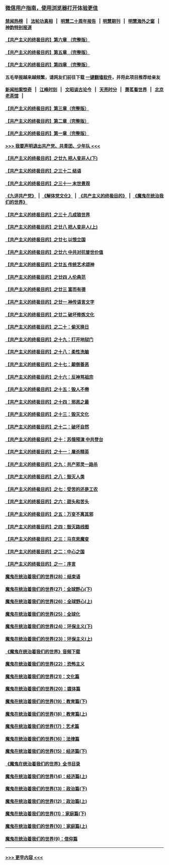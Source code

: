 ### [微信用户指南，使用浏览器打开体验更佳](https://github.com/gfw-breaker/banned-news1/blob/master/indexes/wechat-guide.md?t=0)
#### [禁闻热榜](热点新闻.md?t=0)  &nbsp;&nbsp;|&nbsp;&nbsp; [法轮功真相](https://github.com/gfw-breaker/truth/blob/master/README.md?t=0) &nbsp;&nbsp;|&nbsp;&nbsp; [明慧二十周年报告](https://github.com/gfw-breaker/mh-reports/blob/master/README.md?t=0) &nbsp;&nbsp;|&nbsp;&nbsp;[明慧期刊](https://github.com/gfw-breaker/mh-qikan) &nbsp;&nbsp;|&nbsp;&nbsp; [明慧海外之窗](https://github.com/gfw-breaker/mh-news/blob/master/README.md?t=0) &nbsp;&nbsp;|&nbsp;&nbsp; [神韵特别报道](https://github.com/gfw-breaker/mh-news/blob/master/shenyun.md?t=0)
#### [【共产主义的终极目的】第六章 （完整版）](../pages/nsc422/n11428913.md?t=02160511) 
#### [【共产主义的终极目的】第五章 （完整版）](../pages/nsc422/n11428912.md?t=02160511) 
#### [【共产主义的终极目的】第四章 （完整版）](../pages/nsc422/n11428907.md?t=02160511) 
#### 五毛举报越来越频繁，请网友们前往下载 [一键翻墙软件](https://github.com/gfw-breaker/ssr-accounts)，并将此项目推荐给亲友
#### [新闻拍案惊奇](https://github.com/gfw-breaker/banned-news1/blob/master/pages/link4.md) &nbsp;&nbsp;|&nbsp;&nbsp; [江峰时刻](https://github.com/gfw-breaker/banned-news1/blob/master/pages/link4.md) &nbsp;&nbsp;|&nbsp;&nbsp; [文昭谈古论今](https://github.com/gfw-breaker/banned-news1/blob/master/pages/link4.md) &nbsp;&nbsp;|&nbsp;&nbsp; [天亮时分](https://github.com/gfw-breaker/banned-news1/blob/master/pages/link4.md) &nbsp;&nbsp;|&nbsp;&nbsp; [萧茗看世界](https://github.com/gfw-breaker/banned-news1/blob/master/pages/link4.md) &nbsp;&nbsp;|&nbsp;&nbsp; [北京老茶馆](https://github.com/gfw-breaker/banned-news1/blob/master/pages/link4.md) &nbsp;&nbsp;|&nbsp;&nbsp; 
#### [【共产主义的终极目的】第三章（完整版）](../pages/nsc422/n11428848.md?t=02160511) 
#### [【共产主义的终极目的】第二章（完整版）](../pages/nsc422/n11428831.md?t=02160511) 
#### [【共产主义的终极目的】第一章（完整版）](../pages/nsc422/n11417651.md?t=02160511) 
#### [>>> 我要声明退出共产党、共青团、少年队 <<<](https://github.com/begood0513/goodnews/blob/master/quit/letter.md) 
#### [【共产主义的终极目的】之廿九 把人变非人(下)](../pages/nsc422/n11344140.md?t=02160511) 
#### [【共产主义的终极目的】之三十二 结语](../pages/nsc422/n11360535.md?t=02160511) 
#### [【共产主义的终极目的】之三十一 末世景观](../pages/nsc422/n11351129.md?t=02160511) 
#### [《九评共产党》](https://github.com/begood0513/9ping.md/blob/master/README.md) &nbsp;|&nbsp; [《解体党文化》](../../../../jtdwh.md/blob/master/README.md)  &nbsp;|&nbsp; [《共产主义的终极目的》](../../../../gczydzjmd.md/blob/master/README.md) &nbsp;|&nbsp; [《魔鬼在统治我们的世界》](../../../../mgztzwmdsj.md/blob/master/README.md) 
#### [【共产主义的终极目的】之三十 几成狼世界](../pages/nsc422/n11348280.md?t=02160511) 
#### [【共产主义的终极目的】之廿八 把人变非人(上)](../pages/nsc422/n11340492.md?t=02160511) 
#### [【共产主义的终极目的】之廿七 以恨立国](../pages/nsc422/n11336944.md?t=02160511) 
#### [【共产主义的终极目的】之廿六 中共对抗普世价值](../pages/nsc422/n11324785.md?t=02160511) 
#### [【共产主义的终极目的】之廿五 传统艺术颂神](../pages/nsc422/n11296396.md?t=02160511) 
#### [【共产主义的终极目的】之廿四 人伦典范](../pages/nsc422/n11296397.md?t=02160511) 
#### [【共产主义的终极目的】之廿三 富而有德](../pages/nsc422/n11283598.md?t=02160511) 
#### [【共产主义的终极目的】之廿一 神传语言文字](../pages/nsc422/n11263265.md?t=02160511) 
#### [【共产主义的终极目的】之廿二 破坏修炼文化](../pages/nsc422/n11245728.md?t=02160511) 
#### [【共产主义的终极目的】之二十：偷天换日](../pages/nsc422/n11238846.md?t=02160511) 
#### [【共产主义的终极目的】之十九：打开地狱门](../pages/nsc422/n11206376.md?t=02160511) 
#### [【共产主义的终极目的】之十八：柔性洗脑](../pages/nsc422/n11199994.md?t=02160511) 
#### [【共产主义的终极目的】之十七：颠倒善恶](../pages/nsc422/n11179782.md?t=02160511) 
#### [【共产主义的终极目的】之十六：反神骂祖宗](../pages/nsc422/n11166798.md?t=02160511) 
#### [【共产主义的终极目的】之十五：毁人不倦](../pages/nsc422/n11166792.md?t=02160511) 
#### [【共产主义的终极目的】之十四：邪恶之最](../pages/nsc422/n11150249.md?t=02160511) 
#### [【共产主义的终极目的】之十三：毁灭文化](../pages/nsc422/n11135227.md?t=02160511) 
#### [【共产主义的终极目的】之十二：破坏自然](../pages/nsc422/n11135214.md?t=02160511) 
#### [【共产主义的终极目的】之十：苏俄预演 中共登台](../pages/nsc422/n11118424.md?t=02160511) 
#### [【共产主义的终极目的】之十一：屠杀精英](../pages/nsc422/n11118442.md?t=02160511) 
#### [【共产主义的终极目的】之九：共产邪灵一路杀](../pages/nsc422/n11114139.md?t=02160511) 
#### [【共产主义的终极目的】之八：毁灭人类](../pages/nsc422/n11108503.md?t=02160511) 
#### [【共产主义的终极目的】之七：受苦的还是工农](../pages/nsc422/n11101809.md?t=02160511) 
#### [【共产主义的终极目的】之六：甜头和苦头](../pages/nsc422/n11096971.md?t=02160511) 
#### [【共产主义的终极目的】之五：万变不离其邪](../pages/nsc422/n11091285.md?t=02160511) 
#### [【共产主义的终极目的】之四：毁灭路线图](../pages/nsc422/n11086284.md?t=02160511) 
#### [【共产主义的终极目的】之三：马克思魔变](../pages/nsc422/n11061941.md?t=02160511) 
#### [【共产主义的终极目的】之二：中心之国](../pages/nsc422/n11047728.md?t=02160511) 
#### [【共产主义的终极目的】之一：序言](../pages/nsc422/n11086077.md?t=02160511) 
#### [魔鬼在统治着我们的世界(28)：结束语](../pages/nsc422/n10936246.md?t=02160511) 
#### [魔鬼在统治着我们的世界(27)：全球野心(下)](../pages/nsc422/n10928319.md?t=02160511) 
#### [魔鬼在统治着我们的世界(26)：全球野心(上)](../pages/nsc422/n10900318.md?t=02160511) 
#### [魔鬼在统治着我们的世界(25)：全球化](../pages/nsc422/n10788205.md?t=02160511) 
#### [魔鬼在统治着我们的世界(24)：环保主义(下)](../pages/nsc422/n10695307.md?t=02160511) 
#### [魔鬼在统治着我们的世界(23)：环保主义(上)](../pages/nsc422/n10688613.md?t=02160511) 
#### [《魔鬼在统治着我们的世界》音频下载](../pages/nsc422/n10635553.md?t=02160511) 
#### [魔鬼在统治着我们的世界(22)：恐怖主义](../pages/nsc422/n10614727.md?t=02160511) 
#### [魔鬼在统治着我们的世界(21)：文化篇](../pages/nsc422/n10597706.md?t=02160511) 
#### [魔鬼在统治着我们的世界(20)：媒体篇](../pages/nsc422/n10586579.md?t=02160511) 
#### [魔鬼在统治着我们的世界(19)：教育篇(下)](../pages/nsc422/n10564808.md?t=02160511) 
#### [魔鬼在统治着我们的世界(18)：教育篇(上)](../pages/nsc422/n10526970.md?t=02160511) 
#### [魔鬼在统治着我们的世界(17)：艺术篇](../pages/nsc422/n10499093.md?t=02160511) 
#### [魔鬼在统治着我们的世界(16)：法律篇](../pages/nsc422/n10485969.md?t=02160511) 
#### [魔鬼在统治着我们的世界(15)：经济篇(下)](../pages/nsc422/n10469975.md?t=02160511) 
#### [《魔鬼在统治着我们的世界》全书目录](../pages/nsc422/n10464261.md?t=02160511) 
#### [魔鬼在统治着我们的世界(14)：经济篇(上)](../pages/nsc422/n10457370.md?t=02160511) 
#### [魔鬼在统治着我们的世界(13)：政治篇(下)](../pages/nsc422/n10448270.md?t=02160511) 
#### [魔鬼在统治着我们的世界(12)：政治篇(上)](../pages/nsc422/n10444576.md?t=02160511) 
#### [魔鬼在统治着我们的世界(11)：家庭篇(下)](../pages/nsc422/n10440961.md?t=02160511) 
#### [魔鬼在统治着我们的世界(10)：家庭篇(上)](../pages/nsc422/n10435448.md?t=02160511) 
#### [魔鬼在统治着我们的世界(9)：信仰篇](../pages/nsc422/n10432159.md?t=02160511) 

----
#### [ >>> 更早内容 <<< ](../indexes/nsc422-earlier.md)
